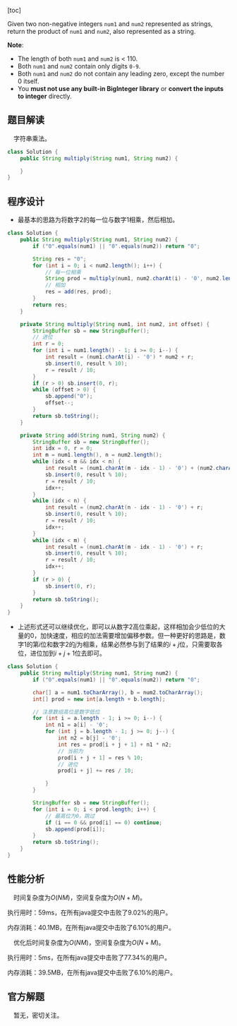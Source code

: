 [toc]

Given two non-negative integers `num1` and `num2` represented as strings, return the product of `num1` and `num2`, also represented as a string.



**Note**:

* The length of both `num1` and `num2` is < 110.
* Both `num1` and `num2` contain only digits `0-9`.
* Both `num1` and `num2` do not contain any leading zero, except the number 0 itself.
* You **must not use any built-in BigInteger library** or **convert the inputs to integer** directly.



## 题目解读

&emsp;字符串乘法。

```java
class Solution {
    public String multiply(String num1, String num2) {

    }
}
```

## 程序设计

* 最基本的思路为将数字2的每一位与数字1相乘，然后相加。

```java
class Solution {
    public String multiply(String num1, String num2) {
        if ("0".equals(num1) || "0".equals(num2)) return "0";

        String res = "0";
        for (int i = 0; i < num2.length(); i++) {
            // 每一位相乘
            String prod = multiply(num1, num2.charAt(i) - '0', num2.length() - 1 - i);
            // 相加
            res = add(res, prod);
        }
        return res;
    }

    private String multiply(String num1, int num2, int offset) {
        StringBuffer sb = new StringBuffer();
        // 进位
        int r = 0;
        for (int i = num1.length() - 1; i >= 0; i--) {
            int result = (num1.charAt(i) - '0') * num2 + r;
            sb.insert(0, result % 10);
            r = result / 10;
        }
        if (r > 0) sb.insert(0, r);
        while (offset > 0) {
            sb.append("0");
            offset--;
        }
        return sb.toString();
    }

    private String add(String num1, String num2) {
        StringBuffer sb = new StringBuffer();
        int idx = 0, r = 0;
        int m = num1.length(), n = num2.length();
        while (idx < m && idx < n) {
            int result = (num1.charAt(m - idx - 1) - '0') + (num2.charAt(n - idx - 1) - '0') + r;
            sb.insert(0, result % 10);
            r = result / 10;
            idx++;
        }
        while (idx < n) {
            int result = (num2.charAt(n - idx - 1) - '0') + r;
            sb.insert(0, result % 10);
            r = result / 10;
            idx++;
        }
        while (idx < m) {
            int result = (num1.charAt(m - idx - 1) - '0') + r;
            sb.insert(0, result % 10);
            r = result / 10;
            idx++;
        }
        if (r > 0) {
            sb.insert(0, r);
        }
        return sb.toString();
    }
}
```

* 上述形式还可以继续优化，即可以从数字2高位乘起，这样相加会少低位的大量的0，加快速度，相应的加法需要增加偏移参数。但一种更好的思路是，数字1的第$i$位和数字2的$j$为相乘，结果必然参与到了结果的$i + j$位，只需要取各位，进位加到$i + j + 1$位去即可。

```java
class Solution {
    public String multiply(String num1, String num2) {
        if ("0".equals(num1) || "0".equals(num2)) return "0";

        char[] a = num1.toCharArray(), b = num2.toCharArray();
        int[] prod = new int[a.length + b.length];

        // 注意数组高位是数字低位
        for (int i = a.length - 1; i >= 0; i--) {
            int n1 = a[i] - '0';
            for (int j = b.length - 1; j >= 0; j--) {
                int n2 = b[j] - '0';
                int res = prod[i + j + 1] + n1 * n2;
                // 当前为
                prod[i + j + 1] = res % 10;
                // 进位
                prod[i + j] += res / 10;

            }
        }

        StringBuffer sb = new StringBuffer();
        for (int i = 0; i < prod.length; i++) {
            // 最高位为0，跳过
            if (i == 0 && prod[i] == 0) continue;
            sb.append(prod[i]);
        }
        return sb.toString();
    }
}
```

## 性能分析

&emsp;时间复杂度为$O(NM)$，空间复杂度为$O(N+M)$。

执行用时：59ms，在所有java提交中击败了9.02%的用户。

内存消耗：40.1MB，在所有java提交中击败了6.10%的用户。

&emsp;优化后时间复杂度为$O(NM)$，空间复杂度为$O(N + M)$。

执行用时：5ms，在所有java提交中击败了77.34%的用户。

内存消耗：39.5MB，在所有java提交中击败了6.10%的用户。

## 官方解题

&emsp;暂无，密切关注。
